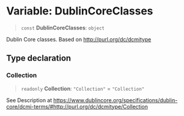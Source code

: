 # Variable: DublinCoreClasses

> `const` **DublinCoreClasses**: `object`

Dublin Core classes.
Based on http://purl.org/dc/dcmitype

## Type declaration

### Collection

> `readonly` **Collection**: `"Collection"` = `"Collection"`

See Description at
https://www.dublincore.org/specifications/dublin-core/dcmi-terms/#http://purl.org/dc/dcmitype/Collection
